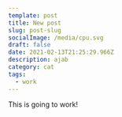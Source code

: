 ```yaml
---
template: post
title: New post
slug: post-slug
socialImage: /media/cpu.svg
draft: false
date: 2021-02-13T21:25:29.966Z
description: ajab
category: cat
tags:
  - work
---
```

This is going to work!